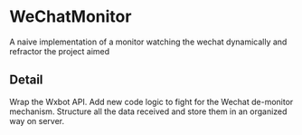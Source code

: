 # WeChatMonitor
A naive implementation of a monitor watching the wechat dynamically and refractor the project aimed 

## Detail
Wrap the Wxbot API.
Add new code logic to fight for the Wechat de-monitor mechanism.
Structure all the data received and store them in an organized way on server.
